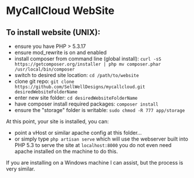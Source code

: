 MyCallCloud WebSite
====

## To install website (UNIX):

* ensure you have PHP > 5.3.17
* ensure mod_rewrite is on and enabled
* install composer from command line (global install):
		```
		curl -sS https://getcomposer.org/installer | php
		mv composer.phar /usr/local/bin/composer
		```
* switch to desired site location: `cd /path/to/website`
* clone git repo: `git clone https://github.com/SellWellDesigns/mycallcloud.git desiredWebsiteFolderName`
* enter new site folder: `cd desiredWebsiteFolderName`
* have composer install required packages: `composer install`
* ensure the "storage" folder is writable: `sudo chmod -R 777 app/storage`

At this point, your site is installed, you can:

* point a vHost or similar apache config at this folder...
* or simply type `php artisan serve` which will use the webserver built into PHP 5.3 to serve the site at `localhost:8000` you do not even need apache installed on the machine to do this.

If you are installing on a Windows machine I can assist, but the process is very similar.